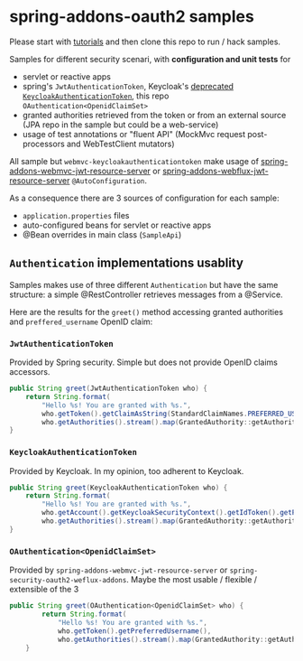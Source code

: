 # spring-addons-oauth2 samples

Please start with [tutorials](https://github.com/ch4mpy/spring-addons/tree/master/samples/tutorials) and then clone this repo to run / hack samples.

Samples for different security scenari, with **configuration and unit tests** for
- servlet or reactive apps
- spring's `JwtAuthenticationToken`, Keycloak's [deprecated `KeycloakAuthenticationToken`](https://github.com/keycloak/keycloak/discussions/10187), this repo `OAuthentication<OpenidClaimSet>`
- granted authorities retrieved from the token or from an external source (JPA repo in the sample but could be a web-service)
- usage of test annotations or "fluent API" (MockMvc request post-processors and WebTestClient mutators)

All sample but `webmvc-keycloakauthenticationtoken` make usage of [spring-addons-webmvc-jwt-resource-server](https://github.com/ch4mpy/spring-addons/blob/master/webmvc/spring-addons-webmvc-jwt-resource-server/src/main/java/com/c4_soft/springaddons/security/oauth2/config/synchronised/ServletSecurityBeans.java) or [spring-addons-webflux-jwt-resource-server](https://github.com/ch4mpy/spring-addons/blob/master/webflux/spring-addons-webflux-jwt-resource-server/src/main/java/com/c4_soft/springaddons/security/oauth2/config/reactive/ReactiveSecurityBeans.java) `@AutoConfiguration`.

As a consequence there are 3 sources of configuration for each sample:
- `application.properties` files
- auto-configured beans for servlet or reactive apps
- @Bean overrides in main class (`SampleApi`)

## `Authentication` implementations usablity
Samples makes use of three different `Authentication` but have the same structure: a simple @RestController retrieves messages from a @Service.

Here are the results for the `greet()` method accessing granted authorities and `preffered_username` OpenID claim:

### `JwtAuthenticationToken`
Provided by Spring security. Simple but does not provide OpenID claims accessors.
``` java
public String greet(JwtAuthenticationToken who) {
    return String.format(
        "Hello %s! You are granted with %s.",
        who.getToken().getClaimAsString(StandardClaimNames.PREFERRED_USERNAME),
        who.getAuthorities().stream().map(GrantedAuthority::getAuthority).toList());
}
```

### `KeycloakAuthenticationToken`
Provided by Keycloak. In my opinion, too adherent to Keycloak.
``` java
public String greet(KeycloakAuthenticationToken who) {
    return String.format(
        "Hello %s! You are granted with %s.",
        who.getAccount().getKeycloakSecurityContext().getIdToken().getPreferredUsername(),
        who.getAuthorities().stream().map(GrantedAuthority::getAuthority).toList());
}
```

### `OAuthentication<OpenidClaimSet>`
Provided by `spring-addons-webmvc-jwt-resource-server` or `spring-security-oauth2-weflux-addons`. Maybe the most usable / flexible / extensible of the 3
``` java
public String greet(OAuthentication<OpenidClaimSet> who) {
		return String.format(
            "Hello %s! You are granted with %s.",
            who.getToken().getPreferredUsername(),
            who.getAuthorities().stream().map(GrantedAuthority::getAuthority).toList());
	}
```
